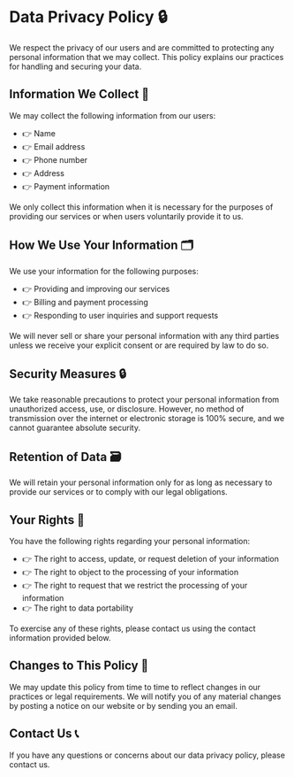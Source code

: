 # Data Privacy Policy 🔒

We respect the privacy of our users and are committed to protecting any personal information that we may collect. This policy explains our practices for handling and securing your data.

## Information We Collect 📝

We may collect the following information from our users:
- 👉 Name
- 👉 Email address
- 👉 Phone number
- 👉 Address
- 👉 Payment information

We only collect this information when it is necessary for the purposes of providing our services or when users voluntarily provide it to us.

## How We Use Your Information 🗂️

We use your information for the following purposes:
- 👉 Providing and improving our services
- 👉 Billing and payment processing
- 👉 Responding to user inquiries and support requests

We will never sell or share your personal information with any third parties unless we receive your explicit consent or are required by law to do so.

## Security Measures 🔒

We take reasonable precautions to protect your personal information from unauthorized access, use, or disclosure. However, no method of transmission over the internet or electronic storage is 100% secure, and we cannot guarantee absolute security.

## Retention of Data 🗃️

We will retain your personal information only for as long as necessary to provide our services or to comply with our legal obligations.

## Your Rights 🤝

You have the following rights regarding your personal information:
- 👉 The right to access, update, or request deletion of your information
- 👉 The right to object to the processing of your information
- 👉 The right to request that we restrict the processing of your information
- 👉 The right to data portability

To exercise any of these rights, please contact us using the contact information provided below.

## Changes to This Policy 📝

We may update this policy from time to time to reflect changes in our practices or legal requirements. We will notify you of any material changes by posting a notice on our website or by sending you an email.

## Contact Us 📞

If you have any questions or concerns about our data privacy policy, please contact us.
